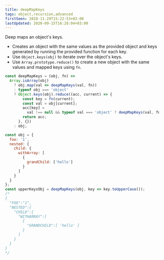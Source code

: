 ```yaml
---
title: deepMapKeys
tags: object,recursion,advanced
firstSeen: 2018-11-29T15:22:53+02:00
lastUpdated: 2020-09-15T16:28:04+03:00
---
```


Deep maps an object's keys.

- Creates an object with the same values as the provided object and keys generated by running the provided function for each key.
- Use `Object.keys(obj)` to iterate over the object's keys.
- Use `Array.prototype.reduce()` to create a new object with the same values and mapped keys using `fn`.

```js
const deepMapKeys = (obj, fn) =>
  Array.isArray(obj)
    ? obj.map(val => deepMapKeys(val, fn))
    : typeof obj === 'object'
    ? Object.keys(obj).reduce((acc, current) => {
        const key = fn(current);
        const val = obj[current];
        acc[key] =
          val !== null && typeof val === 'object' ? deepMapKeys(val, fn) : val;
        return acc;
      }, {})
    : obj;
```

```js
const obj = {
  foo: '1',
  nested: {
    child: {
      withArray: [
        {
          grandChild: ['hello']
        }
      ]
    }
  }
};
const upperKeysObj = deepMapKeys(obj, key => key.toUpperCase());
/*
{
  "FOO":"1",
  "NESTED":{
    "CHILD":{
      "WITHARRAY":[
        {
          "GRANDCHILD":[ 'hello' ]
        }
      ]
    }
  }
}
*/
```
